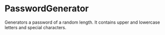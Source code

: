 # PasswordGenerator
Generators a password of a random length. It contains upper and lowercase letters and special characters.
